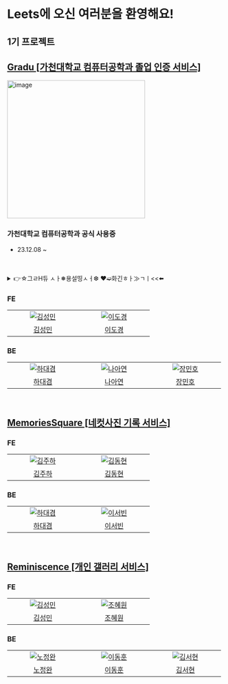 # Leets에 오신 여러분을 환영해요!

## 1기 프로젝트

## [Gradu [가천대학교 컴퓨터공학과 졸업 인증 서비스]](https://gradu.gachon.ac.kr/)

<img width="321" alt="image" src="https://github.com/Leets-Official/Leets-FE/assets/86355699/0e0f9f63-3c26-429e-9a3d-6f3bb0f53327">

### 가천대학교 컴퓨터공학과 공식 사용중

- 23.12.08 ~

<br/>
<br/>

<details>
<summary>👉☆그ㄹH듀 ㅅㅏ❅용설띵ㅅㅓ❆ ❤➫화긴ㅎㅏ≫ㄱㅣ<<⬅️</summary>
  <div markdown="1">

![001](https://github.com/Leets-Official/Leets-FE/assets/86355699/703031b0-a671-42c6-833d-407cd9b89dc9)
![002](https://github.com/Leets-Official/Leets-FE/assets/86355699/b7f49238-7e40-45d4-9d14-077747ee7760)
![003](https://github.com/Leets-Official/Leets-FE/assets/86355699/08e2ac40-afc5-4e96-9b3a-881c6dd2f70b)
![004](https://github.com/Leets-Official/Leets-FE/assets/86355699/e475ed5d-abb2-46e5-a5d4-967605892fc0)
![005](https://github.com/Leets-Official/Leets-FE/assets/86355699/387ca7e8-4568-4f15-84ed-7cb4d5b82812)
![006](https://github.com/Leets-Official/Leets-FE/assets/86355699/8dc3a499-ef36-4786-9122-a2790e106687)
![007](https://github.com/Leets-Official/Leets-FE/assets/86355699/9369b82b-114c-4980-a59f-b9b93a8772e2)
![008](https://github.com/Leets-Official/Leets-FE/assets/86355699/323218ce-7def-4d68-97f3-15685dadb7ad)
![009](https://github.com/Leets-Official/Leets-FE/assets/86355699/ab73c4ae-ea20-4560-8754-5cb54122a8a8)
![010](https://github.com/Leets-Official/Leets-FE/assets/86355699/571ab570-5438-44c8-b0a6-e4b00368bfb0)
![011](https://github.com/Leets-Official/Leets-FE/assets/86355699/fb728ce9-249b-4e6c-a87a-51f171bc783b)
![012](https://github.com/Leets-Official/Leets-FE/assets/86355699/71bd0bdf-a03e-46ea-be26-7cebcc2f3762)
![013](https://github.com/Leets-Official/Leets-FE/assets/86355699/ccf6dbb8-7759-4430-a9d0-47aa2676f1a6)
![014](https://github.com/Leets-Official/Leets-FE/assets/86355699/bf5701be-f6ff-469b-b31e-0762d9cce52a)

</div>
</details>

### FE

<table>
  <tr>
    <td align="center" width="150px">
      <a href="https://github.com/Collection50" target="_blank">
        <img src="https://github.com/Collection50.png?size=180" alt="김성민" />
      </a>
    </td>
    <td align="center" width="150px">
      <a href="https://github.com/gangmanm" target="_blank">
        <img src="https://github.com/gangmanm.png?size=180" alt="이도경" />
      </a>
    </td>
  </tr>
  <tr>
   <td align="center">
      <a href="https://github.com/Collection50" target="_blank">
        김성민
      </a>
    </td>
    <td align="center">
      <a href="https://github.com/gangmanm" target="_blank">
        이도경
      </a>
    </td>
  </tr>
</table>

### BE

<table>
  <tr>
    <td align="center" width="150px">
      <a href="https://github.com/SkyLightQP" target="_blank">
        <img src="https://github.com/SkyLightQP.png?size=180" alt="하대겸" />
      </a>
    </td>
    <td align="center" width="150px">
      <a href="https://github.com/ay-eonii" target="_blank">
        <img src="https://github.com/ay-eonii.png?size=180" alt="나아연" />
      </a>
    </td>
    <td align="center" width="150px">
      <a href="https://github.com/MinhoJJang" target="_blank">
        <img src="https://github.com/MinhoJJang.png?size=180" alt="장민호" />
      </a>
    </td>
  </tr>
  <tr>
    <td align="center">
      <a href="https://github.com/SkyLightQP" target="_blank">
        하대겸
      </a>
    </td>
    <td align="center">
      <a href="https://github.com/ay-eonii" target="_blank">
        나아연
      </a>
    </td>
    <td align="center">
      <a href="https://github.com/MinhoJJang" target="_blank">
        장민호
      </a>
    </td>
  </tr>
</table>

<br/>

## [MemoriesSquare [네컷사진 기록 서비스]](https://crazyform.co/)

### FE

<table>
  <tr>
    <td align="center" width="150px">
      <a href="https://github.com/hayamaster" target="_blank">
        <img src="https://github.com/hayamaster.png?size=180" alt="김주하" />
      </a>
    </td>
    <td align="center" width="150px">
      <a href="https://github.com/devxlofi" target="_blank">
        <img src="https://github.com/devxlofi.png?size=180" alt="김동현" />
      </a>
    </td>
  </tr>
  <tr>
   <td align="center">
      <a href="https://github.com/hayamaster" target="_blank">
        김주하
      </a>
    </td>
    <td align="center">
      <a href="https://github.com/devxlofi" target="_blank">
        김동현
      </a>
    </td>
  </tr>
</table>

### BE

<table>
  <tr>
    <td align="center" width="150px">
      <a href="https://github.com/SkyLightQP" target="_blank">
        <img src="https://github.com/SkyLightQP.png?size=180" alt="하대겸" />
      </a>
    </td>
    <td align="center" width="150px">
      <a href="https://github.com/leeseobin00" target="_blank">
        <img src="https://github.com/leeseobin00.png?size=180" alt="이서빈" />
      </a>
    </td>
  </tr>
  <tr>
    <td align="center">
      <a href="https://github.com/SkyLightQP" target="_blank">
        하대겸
      </a>
    </td>
    <td align="center">
      <a href="https://github.com/leeseobin00" target="_blank">
        이서빈
      </a>
    </td>
  </tr>
</table>

<br/>

## [Reminiscence [개인 갤러리 서비스]](https://zero100-fe.vercel.app/)

### FE

<table>
  <tr>
    <td align="center" width="150px">
      <a href="https://github.com/Collection50" target="_blank">
        <img src="https://github.com/Collection50.png?size=180" alt="김성민" />
      </a>
    </td>
    <td align="center" width="150px">
      <a href="https://github.com/One-HyeWon" target="_blank">
        <img src="https://github.com/One-HyeWon.png?size=180" alt="조혜원" />
      </a>
    </td>
  </tr>
  <tr>
   <td align="center">
      <a href="https://github.com/Collection50" target="_blank">
        김성민
      </a>
    </td>
    <td align="center">
      <a href="https://github.com/One-HyeWon" target="_blank">
        조혜원
      </a>
    </td>
  </tr>
</table>

### BE

<table>
  <tr>
    <td align="center" width="150px">
      <a href="https://github.com/jwnnoh" target="_blank">
        <img src="https://github.com/jwnnoh.png?size=180" alt="노정완" />
      </a>
    </td>
    <td align="center" width="150px">
      <a href="https://github.com/hoonyworld" target="_blank">
        <img src="https://github.com/hoonyworld.png?size=180" alt="이동훈" />
      </a>
    </td>
    <td align="center" width="150px">
      <a href="https://github.com/hyunnniii" target="_blank">
        <img src="https://github.com/hyunnniii.png?size=180" alt="김서현" />
      </a>
    </td>
  </tr>
  <tr>
    <td align="center">
      <a href="https://github.com/jwnnoh" target="_blank">
        노정완
      </a>
    </td>
    <td align="center">
      <a href="https://github.com/hoonyworld" target="_blank">
        이동훈
      </a>
    </td>
    <td align="center">
      <a href="https://github.com/hyunnniii" target="_blank">
        김서현
      </a>
    </td>
  </tr>
</table>
